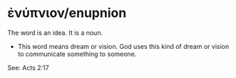 # ἐνύπνιον/enupnion
The word is an idea. It is a noun. 

* This word means dream or vision. God uses this kind of dream or vision to communicate something to someone.

See: Acts 2:17
